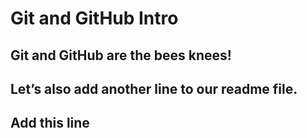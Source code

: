 # Git and GitHub Intro
## Git and GitHub are the bees knees!

## Let’s also add another line to our readme file.
## Add this line
